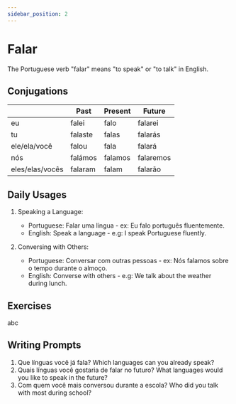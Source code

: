 ```yaml
---
sidebar_position: 2
---
```


# Falar

The Portuguese verb "falar" means "to speak" or "to talk" in English.

## Conjugations

|                 | Past    | Present | Future    |
| --------------- | ------- | ------- | --------- |
| eu              | falei   | falo    | falarei   |
| tu              | falaste | falas   | falarás   |
| ele/ela/você    | falou   | fala    | falará    |
| nós             | falámos | falamos | falaremos |
| eles/elas/vocês | falaram | falam   | falarão   |

## Daily Usages

1. Speaking a Language:

   - Portuguese: Falar uma língua - ex: Eu falo português fluentemente.
   - English: Speak a language - e.g: I speak Portuguese fluently.

2. Conversing with Others:

   - Portuguese: Conversar com outras pessoas - ex: Nós falamos sobre o tempo durante o almoço.
   - English: Converse with others - e.g: We talk about the weather during lunch.

## Exercises

abc

## Writing Prompts

1. Que línguas você já fala? Which languages can you already speak?
2. Quais línguas você gostaria de falar no futuro? What languages would you like to speak in the future?
3. Com quem você mais conversou durante a escola? Who did you talk with most during school?
